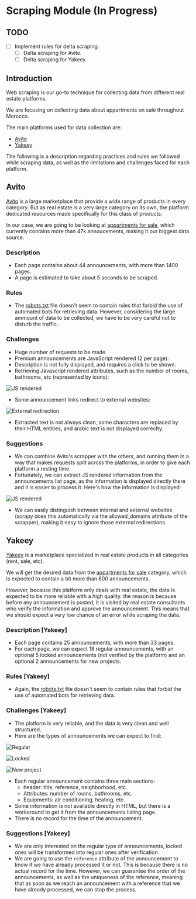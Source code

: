 # Scraping Module (In Progress)

## TODO

- [ ] Implement rules for delta scraping.
  - [ ] Delta scraping for Avito.
  - [ ] Delta scraping for Yakeey.

## Introduction

Web scraping is our go-to technique for collecting data from different real estate platforms.

We are focusing on collecting data about appartments on sale throughout Morocco.

The main platforms used for data collection are:

- [Avito](https://www.avito.ma/)
- [Yakeey](https://yakeey.com/fr-ma)

The following is a description regarding practices and rules we followed while scraping data, as well as the limitations and challenges faced for each platform.

## Avito

[Avito](https://www.avito.ma/) is a large marketplace that provide a wide range of products in every category. But as real estate is a very large category on its own, the platform dedicated resources made specifically for this class of products.

In our case, we are going to be looking at [appartments for sale](https://www.avito.ma/fr/maroc/appartements-%C3%A0_vendre), which currently contains more than 47k annoucements, making it our biggest data source.

### Description

- Each page contains about 44 announcements, with more than 1400 pages.
- A page is estimated to take about 5 seconds to be scraped.

### Rules

- The [robots.txt](https://www.avito.ma/robots.txt) file doesn't seem to contain rules that forbid the use of automated bots for retrieving data. However, considering the large ammount of data to be collected, we have to be very careful not to disturb the traffic.

### Challenges

- Huge number of requests to be made.
- Premium announcements are JavaScript rendered (2 per page).
- Description is not fully displayed, and requires a click to be shown.
- Retrieving Javascript rendered attributes, such as the number of rooms, bathrooms, etc (represented by icons):

![JS rendered](../../images/avito_js_rendered.png)

- Some announcement links redirect to external websites:

![External redirection](../../images/avito_external_redirection.png)

- Extracted text is not always clean, some characters are replaced by their HTML entities, and arabic text is not displayed correclty.

### Suggestions

- We can combine Avito's scrapper with the others, and running them in a way that makes requests split across the platforms, in order to give each platform a resting time.
- Fortunately, we can extract JS rendered information from the announcements list page, as the information is displayed directly there and it is easier to process it. Here's how the information is displayed:

![JS rendered](../../images/avito_announcement_list.png)

- We can easily distinguish between internal and external websites (scrapy does this automatically via the allowed_domains attribute of the scrapper), making it easy to ignore those external redirections.

## Yakeey

[Yakeey](https://yakeey.com/) is a marketplace specialized in real estate products in all categories (rent, sale, etc).

We will get the desired data from the [appartments for sale](https://yakeey.com/fr-ma/achat/appartement/maroc) category, which is expected to contain a bit more than 800 announcements.

However, because this platform only deals with real estate, the data is expected to be more reliable with a high quality. the reason is because before any announcement is posted, it is visited by real estate consultants who verify the information and approve the announcement. This means that we should expect a very low chance of an error while scraping the data.

### Description [Yakeey]

- Each page contains 25 announcements, with more than 33 pages.
- For each page, we can expect 18 regular announcements, with an optional 5 locked announcements (not verified by the platform) and an optional 2 announcements for new projects.

### Rules [Yakeey]

- Again, the [robots.txt](https://yakeey.com/robots.txt) file doesn't seem to contain rules that forbid the use of automated bots for retrieving data.

### Challenges [Yakeey]

- The platform is very reliable, and the data is very clean and well structured.
- Here are the types of announcements we can expect to find:

![Regular](../../images/yakeey_regular.png)

![Locked](../../images/yakeey_locked.png)

![New project](../../images/yakeey_new_project.png)

- Each regular announcement contains three main sections:
  - header: title, reference, neighborhood, etc.
  - Attributes: number of rooms, bathrooms, etc.
  - Equipments: air conditioning, heating, etc.
- Some information is not available directly in HTML, but there is a workaround to get it from the announcements listing page.
- There is no record for the time of the announcement.

### Suggestions [Yakeey]

- We are only interested on the regular type of announcements, locked ones will be transformed into regular ones after verification.
- We are going to use the `reference` attribute of the announcement to know if we have already processed it or not. This is because there is no actual record for the time. However, we can guarantee the order of the announcements, as well as the uniqueness of the reference, meaning that as soon as we reach an announcement with a reference that we have already processed, we can stop the process.
